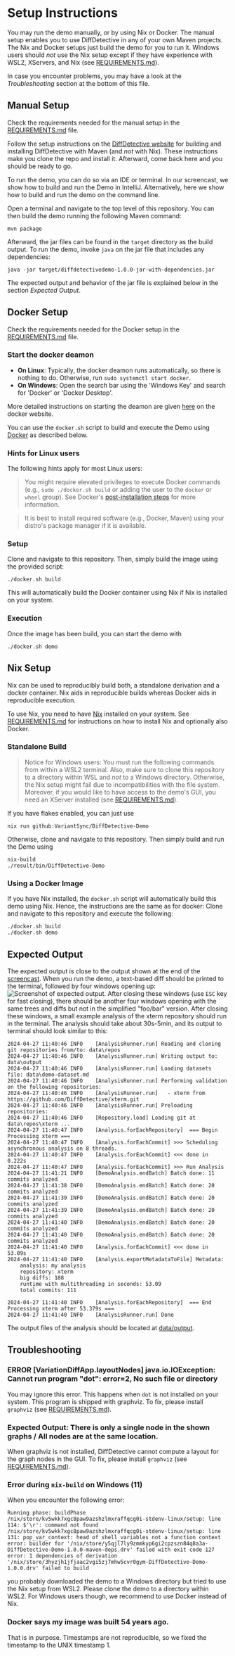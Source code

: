# Setup Instructions

You may run the demo manually, or by using Nix or Docker.
The manual setup enables you to use DiffDetective in any of your own Maven projects.
The Nix and Docker setups just build the demo for you to run it.
Windows users should _not_ use the Nix setup except if they have experience with WSL2, XServers, and Nix (see [REQUIREMENTS.md](REQUIREMENTS.md)).

In case you encounter problems, you may have a look at the _Troubleshooting_ section at the bottom of this file.

## Manual Setup

Check the requirements needed for the manual setup in the [REQUIREMENTS.md](REQUIREMENTS.md) file.

Follow the setup instructions on the [DiffDetective website](https://variantsync.github.io/DiffDetective/) for building and installing DiffDetective with Maven (and _not_ with Nix).
These instructions make you clone the repo and install it.
Afterward, come back here and you should be ready to go.

To run the demo, you can do so via an IDE or terminal.
In our screencast, we show how to build and run the Demo in IntelliJ.
Alternatively, here we show how to build and run the demo on the command line.

Open a terminal and navigate to the top level of this repository.
You can then build the demo running the following Maven command:
```shell
mvn package
```
Afterward, the jar files can be found in the `target` directory as the build output.
To run the demo, invoke `java` on the jar file that includes any dependencies:
```shell
java -jar target/diffdetectivedemo-1.0.0-jar-with-dependencies.jar
```
The expected output and behavior of the jar file is explained below in the section _Expected Output_.

## Docker Setup

Check the requirements needed for the Docker setup in the [REQUIREMENTS.md](REQUIREMENTS.md) file.

### Start the docker deamon

- **On Linux**: Typically, the docker deamon runs automatically, so there is nothing to do. Otherwise, run `sudo systemctl start docker`.
- **On Windows**: Open the search bar using the 'Windows Key' and search for 'Docker' or 'Docker Desktop'.

More detailed instructions on starting the deamon are given [here](https://docs.docker.com/config/daemon/start/) on the docker website.

You can use the `docker.sh` script to build and execute the Demo using [Docker](https://www.docker.com/get-started) as described below.

### Hints for Linux users
The following hints apply for most Linux users:
> You might require elevated privileges to execute Docker commands (e.g., `sudo ./docker.sh build` or adding the user to the `docker` or `wheel` group).
> See Docker's [post-installation steps](https://docs.docker.com/engine/install/linux-postinstall/) for more information.

> It is best to install required software (e.g., Docker, Maven) using your distro's package manager if it is available.

### Setup
Clone and navigate to this repository.
Then, simply build the image using the provided script:
```shell
./docker.sh build
```

This will automatically build the Docker container using Nix if Nix is installed on your system.

### Execution
Once the image has been build, you can start the demo with
```shell
./docker.sh demo
```

## Nix Setup

Nix can be used to reproducibly build both, a standalone derivation and a docker container.
Nix aids in reproducible builds whereas Docker aids in reproducible execution.

To use Nix, you need to have [Nix](https://nixos.org/download/) installed on your system.
See [REQUIREMENTS.md](REQUIREMENTS.md) for instructions on how to install Nix and optionally also Docker.

### Standalone Build

> Notice for Windows users:
> You must run the following commands from within a WSL2 terminal.
> Also, make sure to clone this repository to a directory within WSL and _not_ to a Windows directory.
> Otherwise, the Nix setup might fail due to incompatibilities with the file system.
> Moreover, if you would like to have access to the demo's GUI, you need an XServer installed (see [REQUIREMENTS.md](REQUIREMENTS.md)).

If you have flakes enabled, you can just use
```shell
nix run github:VariantSync/DiffDetective-Demo
```

Otherwise, clone and navigate to this repository.
Then simply build and run the Demo using
```shell
nix-build
./result/bin/DiffDetective-Demo
```

### Using a Docker Image

If you have Nix installed, the `docker.sh` script will automatically build this demo using Nix.
Hence, the instructions are the same as for docker:
Clone and navigate to this repository and execute the following:
```shell
./docker.sh build
./docker.sh demo
```


## Expected Output

The expected output is close to the output shown at the end of the [screencast](https://www.youtube.com/watch?v=q6ight5EDQY).
When you run the demo, a text-based diff should be printed to the terminal, followed by four windows opening up:
![Screenshot of expected output](docs/expected_output_1.png).
After closing these windows (use `ESC` key for fast closing), there should be another four windows opening with the same trees and diffs but not in the simplified "foo/bar" version.
After closing these windows, a small example analysis of the xterm repository should run in the terminal.
The analysis should take about 30s-5min, and its output to terminal should look similar to this:
```
2024-04-27 11:40:46 INFO    [AnalysisRunner.run] Reading and cloning git repositories from/to: data\repos
2024-04-27 11:40:46 INFO    [AnalysisRunner.run] Writing output to: data\output
2024-04-27 11:40:46 INFO    [AnalysisRunner.run] Loading datasets file: data\demo-dataset.md
2024-04-27 11:40:46 INFO    [AnalysisRunner.run] Performing validation on the following repositories:
2024-04-27 11:40:46 INFO    [AnalysisRunner.run]   - xterm from https://github.com/DiffDetective/xterm.git
2024-04-27 11:40:46 INFO    [AnalysisRunner.run] Preloading repositories:
2024-04-27 11:40:46 INFO    [Repository.load] Loading git at data\repos\xterm ...
2024-04-27 11:40:47 INFO    [Analysis.forEachRepository]  === Begin Processing xterm ===
2024-04-27 11:40:47 INFO    [Analysis.forEachCommit] >>> Scheduling asynchronous analysis on 8 threads.
2024-04-27 11:40:47 INFO    [Analysis.forEachCommit] <<< done in 0.222s
2024-04-27 11:40:47 INFO    [Analysis.forEachCommit] >>> Run Analysis
2024-04-27 11:41:21 INFO    [DemoAnalysis.endBatch] Batch done: 11 commits analyzed
2024-04-27 11:41:38 INFO    [DemoAnalysis.endBatch] Batch done: 20 commits analyzed
2024-04-27 11:41:39 INFO    [DemoAnalysis.endBatch] Batch done: 20 commits analyzed
2024-04-27 11:41:39 INFO    [DemoAnalysis.endBatch] Batch done: 20 commits analyzed
2024-04-27 11:41:40 INFO    [DemoAnalysis.endBatch] Batch done: 20 commits analyzed
2024-04-27 11:41:40 INFO    [DemoAnalysis.endBatch] Batch done: 20 commits analyzed
2024-04-27 11:41:40 INFO    [Analysis.forEachCommit] <<< done in 53.09s
2024-04-27 11:41:40 INFO    [Analysis.exportMetadataToFile] Metadata:
    analysis: my analysis
    repository: xterm
    big diffs: 188
    runtime with multithreading in seconds: 53.09
    total commits: 111

2024-04-27 11:41:40 INFO    [Analysis.forEachRepository]  === End Processing xterm after 53.379s ===
2024-04-27 11:41:40 INFO    [AnalysisRunner.run] Done
```
The output files of the analysis should be located at [data/output](data/output).

## Troubleshooting

### ERROR [VariationDiffApp.layoutNodes] java.io.IOException: Cannot run program "dot": error=2, No such file or directory

You may ignore this error. This happens when `dot` is not installed on your system. This program is shipped with graphviz. To fix, please install `graphviz` (see [REQUIREMENTS.md](REQUIREMENTS.md)).

### Expected Output: There is only a single node in the shown graphs / All nodes are at the same location.

When graphviz is not installed, DiffDetective cannot compute a layout for the graph nodes in the GUI. To fix, please install `graphviz` (see [REQUIREMENTS.md](REQUIREMENTS.md)).

### Error during `nix-build` on Windows (11)

When you encounter the following error:
```
Running phase: buildPhase
/nix/store/kv5wkk7xgc8paw9azshzlmxraffqcg0i-stdenv-linux/setup: line 114: $'\r': command not found
/nix/store/kv5wkk7xgc8paw9azshzlmxraffqcg0i-stdenv-linux/setup: line 131: pop_var_context: head of shell_variables not a function context
error: builder for '/nix/store/y5qjl7ly9zmmkyp6gi2cpzszn84q8a3a-DiffDetective-Demo-1.0.0-maven-deps.drv' failed with exit code 127
error: 1 dependencies of derivation '/nix/store/3hyzjh1jfjaac2vgi5zj7mhw5cvr0gym-DiffDetective-Demo-1.0.0.drv' failed to build
```
you probably downloaded the demo to a Windows directory but tried to use the Nix setup from WSL2.
Please clone the demo to a directory within WSL2.
For Windows users though, we recommend to use Docker instead of Nix.

### Docker says my image was built 54 years ago.

That is in purpose. Timestamps are not reproducible, so we fixed the timestamp to the UNIX timestamp 1.
